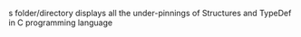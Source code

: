 s folder/directory displays all the under-pinnings of Structures and TypeDef in C programming language
